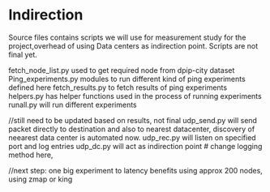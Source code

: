# Indirection
Source files contains scripts we will use for measurement study for the project,overhead of using Data centers as indirection point. 
Scripts are not final yet. 

fetch_node_list.py  used to get required node from dpip-city dataset
Ping_experiments.py modules to run different kind of ping experiments defined here
fetch_results.py    to fetch results of ping experiments
helpers.py   has helper functions used in the process of running experiments
runall.py    will run different experiments

//still need to be updated based on results, not final
udp_send.py  will send packet directly to destination and also to nearest datacenter, discovery of neearest data center is automated now.
udp_rec.py   will listen on specified port and log entries
udp_dc.py    will act as indirection point # change logging method here, 

//next step: one big experiment to latency benefits using approx 200 nodes, using zmap or king 
